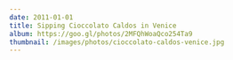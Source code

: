 ```yaml
---
date: 2011-01-01
title: Sipping Cioccolato Caldos in Venice
album: https://goo.gl/photos/2MFQhWoaQco254Ta9
thumbnail: /images/photos/cioccolato-caldos-venice.jpg
---
```

